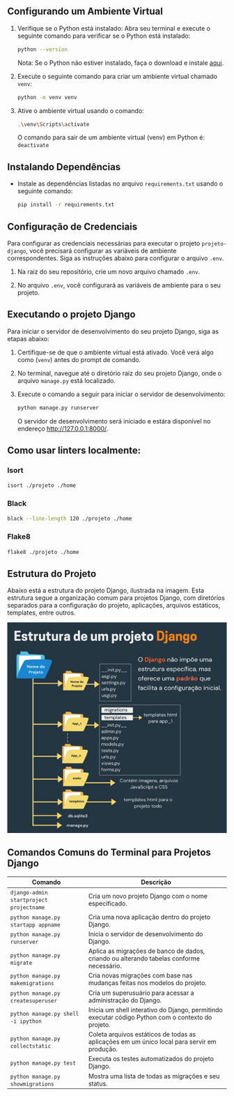 ## Configurando um Ambiente Virtual

1. Verifique se o Python está instalado: Abra seu terminal e execute o seguinte comando para verificar se o Python está instalado:

   ```bash
   python --version
   ```

      Nota: Se o Python não estiver instalado, faça o download e instale [aqui](https://www.python.org/downloads/).

2. Execute o seguinte comando para criar um ambiente virtual chamado `venv`:

   ```bash
   python -m venv venv
   ```

3. Ative o ambiente virtual usando o comando:

   ```bash
   .\venv\Scripts\activate
   ```
    O comando para sair de um ambiente virtual (venv) em Python é: `deactivate`

## Instalando Dependências

- Instale as dependências listadas no arquivo `requirements.txt` usando o seguinte comando:

   ```bash
   pip install -r requirements.txt
   ```

## Configuração de Credenciais

Para configurar as credenciais necessárias para executar o projeto `projeto-django`, você precisará configurar as variáveis de ambiente correspondentes. Siga as instruções abaixo para configurar o arquivo `.env`.

1. Na raiz do seu repositório, crie um novo arquivo chamado `.env`.

2. No arquivo `.env`, você configurará as variáveis de ambiente para o seu projeto.

## Executando o projeto Django

Para iniciar o servidor de desenvolvimento do seu projeto Django, siga as etapas abaixo:

1. Certifique-se de que o ambiente virtual está ativado. Você verá algo como (`venv`) antes do prompt de comando.

2. No terminal, navegue até o diretório raiz do seu projeto Django, onde o arquivo `manage.py` está localizado.

3. Execute o comando a seguir para iniciar o servidor de desenvolvimento:
   ```bash
   python manage.py runserver
   ```
   O servidor de desenvolvimento será iniciado e estára disponível no endereço http://127.0.0.1:8000/.

## Como usar linters localmente:
### Isort

```bash
isort ./projeto ./home
```
### Black

```bash
black --line-length 120 ./projeto ./home
```

### Flake8

```bash
flake8 ./projeto ./home
```

## Estrutura do Projeto

Abaixo está a estrutura do projeto Django, ilustrada na imagem. Esta estrutura segue a organização comum para projetos Django, com diretórios separados para a configuração do projeto, aplicações, arquivos estáticos, templates, entre outros.

![Estrutura do Projeto Django](img/estrutura-projeto-django.png)

## Comandos Comuns do Terminal para Projetos Django

| Comando                                  | Descrição                                                                                       |
|------------------------------------------|-------------------------------------------------------------------------------------------------|
| `django-admin startproject projectname`  | Cria um novo projeto Django com o nome especificado.                                            |
| `python manage.py startapp appname`      | Cria uma nova aplicação dentro do projeto Django.                                               |
| `python manage.py runserver`             | Inicia o servidor de desenvolvimento do Django.                                                 |
| `python manage.py migrate`               | Aplica as migrações de banco de dados, criando ou alterando tabelas conforme necessário.        |
| `python manage.py makemigrations`        | Cria novas migrações com base nas mudanças feitas nos modelos do projeto.                       |
| `python manage.py createsuperuser`       | Cria um superusuário para acessar a administração do Django.                                    |
| `python manage.py shell -i ipython`                 | Inicia um shell interativo do Django, permitindo executar código Python com o contexto do projeto. |
| `python manage.py collectstatic`         | Coleta arquivos estáticos de todas as aplicações em um único local para servir em produção.     |
| `python manage.py test`                  | Executa os testes automatizados do projeto Django.                                              |
| `python manage.py showmigrations`        | Mostra uma lista de todas as migrações e seu status.                                            |
